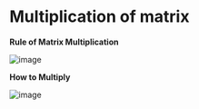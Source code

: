 # Multiplication of matrix

**Rule of Matrix Multiplication**

![image](https://user-images.githubusercontent.com/54256549/168446547-0e310510-898f-4e50-b2a6-ad0004f77850.png)

**How to Multiply**

![image](https://user-images.githubusercontent.com/54256549/168446679-920dd9ab-ae7f-4b78-bf4c-e79edd1f5f9f.png)
